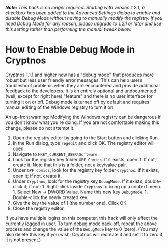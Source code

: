 _**Note:** This hack is no longer required. Starting with version 1.2.1, a checkbox has been added to the Advanced Settings dialog to enable and disable Debug Mode without having to manually modify the registry. If you need Debug Mode for any reason, please upgrade to 1.2.1 or later and use this setting rather than performing the manual tweak below._

# How to Enable Debug Mode in Cryptnos #

Cryptnos 1.1.1 and higher now has a "debug mode" that produces more robust but less user friendly error messages. This can help users troubleshoot problems when they are encountered and provide additional feedback to the developers. It is an entirely optional and undocumented (well, except for right here) "feature" and there is no user interface for turning it on or off. Debug mode is turned off by default and requires manual editing of the Windows registry to turn it on.

An up-front warning: Modifying the Windows registry can be dangerous if you don't know what you're doing. If you are not comfortable making this change, please do not attempt it.

  1. Open the registry editor by going to the Start button and clicking Run.
  1. In the Run dialog, type `regedit` and click OK. The registry editor will open.
  1. Navigate to `HKEY_CURRENT_USER\Software`.
  1. Look for the registry key folder `GPF Comics`. If it exists, open it. If not, create it. Note that this is a folder, not a key/value pair.
  1. Under `GPF Comics`, look for the registry key folder `Cryptnos`.  If it exists, open it; if not, create it.
  1. Under `Cryptnos`, look for the registry key `DebugMode`.  If it exists, double-click it; if not:
    1. Right-click inside `Cryptnos` to bring up a context menu.
    1. Select New -> DWORD Value. Name this new key `DebugMode`.
    1. Double-click the newly created key.
  1. Give the key the value of 1 (the number one). Click OK.
  1. Close the registry editor.

If you have multiple logins on this computer, this hack will only affect the currently logged in user. To turn debug mode back off, repeat the above process and change the value of the `DebugMode` key to 0 (zero). (You may also delete this key if you wish; Cryptnos will recreate it and set it to zero if it is not present.)